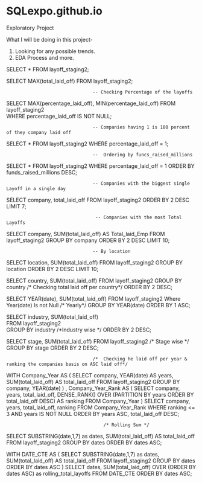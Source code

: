 # SQLexpo.github.io
Exploratory Project

What I will be doing in this project-
1. Looking for any possible trends.
2. EDA Process and more.


 SELECT * 
FROM layoff_staging2;


SELECT MAX(total_laid_off)
FROM layoff_staging2;

                                    -- Checking Percentage of the layoffs

SELECT MAX(percentage_laid_off),  MIN(percentage_laid_off)
FROM layoff_staging2                              
WHERE  percentage_laid_off IS NOT NULL;



                                    -- Companies having 1 is 100 percent of they company laid off
                                    
SELECT *
FROM layoff_staging2
WHERE  percentage_laid_off = 1;


                                    --  Ordering by funcs_raised_millions
SELECT *
FROM layoff_staging2
WHERE  percentage_laid_off = 1
ORDER BY funds_raised_millions DESC;


                                    -- Companies with the biggest single Layoff in a single day


SELECT company, total_laid_off
FROM layoff_staging2
ORDER BY 2 DESC
LIMIT 7;

                                     -- Companies with the most Total Layoffs
SELECT company, SUM(total_laid_off) AS Total_laid_Emp
FROM layoff_staging2
GROUP BY company
ORDER BY 2 DESC
LIMIT 10;



									-- By location
SELECT location, SUM(total_laid_off)
FROM layoff_staging2
GROUP BY location
ORDER BY 2 DESC
LIMIT 10;


SELECT country, SUM(total_laid_off)
FROM layoff_staging2
GROUP BY country                                       /* Checking total laid off per country*/ 
ORDER BY 2 DESC;

SELECT YEAR(date), SUM(total_laid_off)
FROM layoff_staging2
Where Year(date) Is not Null                           /*  Yearly*/
GROUP BY YEAR(date)
ORDER BY 1 ASC;


SELECT industry, SUM(total_laid_off)                  
FROM layoff_staging2             
GROUP BY industry                                      /*Industry wise */
ORDER BY 2 DESC;


SELECT stage, SUM(total_laid_off)
FROM layoff_staging2                                    /* Stage wise */ 
GROUP BY stage
ORDER BY 2 DESC;



                                    /*  Checking he laid off per year & ranking the companies basis on ASC laid off*/
WITH Company_Year AS 
(
  SELECT company, YEAR(date) AS years, SUM(total_laid_off) AS total_laid_off
  FROM layoff_staging2
  GROUP BY company, YEAR(date)
)
, Company_Year_Rank AS (
  SELECT company, years, total_laid_off, DENSE_RANK() OVER (PARTITION BY years ORDER BY total_laid_off DESC) AS ranking
  FROM Company_Year
)
SELECT company, years, total_laid_off, ranking
FROM Company_Year_Rank
WHERE ranking <= 3
AND years IS NOT NULL
ORDER BY years ASC, total_laid_off DESC;




									    /* Rolling Sum */
                                     
                                     
SELECT SUBSTRING(date,1,7) as dates, SUM(total_laid_off) AS total_laid_off
FROM layoff_staging2
GROUP BY dates
ORDER BY dates ASC;


WITH DATE_CTE AS 
(
SELECT SUBSTRING(date,1,7) as dates, SUM(total_laid_off) AS total_laid_off
FROM layoff_staging2
GROUP BY dates
ORDER BY dates ASC
)
SELECT dates, SUM(total_laid_off) OVER (ORDER BY dates ASC) as rolling_total_layoffs
FROM DATE_CTE
ORDER BY dates ASC;  
                            
                            
                            
                            
                            
                            
                            
                            
                            
                            
    


